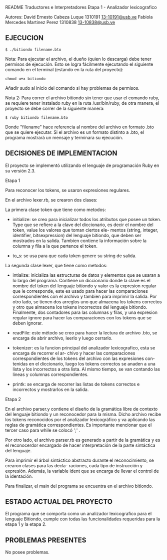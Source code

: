 README
Traductores e Interpretadores
Etapa 1 - Analizador lexicografico

Autores:
David Ernesto Cabeza Luque 1310191 <13-10191@usb.ve>
Fabiola Mercedes Martinez Perez 1310838 <13-10838@usb.ve>

EJECUCION
----------------------------------------------------------------------------------------------------

```
$ ./bitiondo filename.bto
```

Nota: Para ejecutar el archivo, el dueño (quien lo descarga) debe tener permisos de ejecución. Esto se logra fácilmente ejecutando el siguiente comando en el terminal (estando en la ruta del proyecto):

```
chmod u+x bitiondo
```

Añadir sudo al inicio del comando si hay problemas de permisos.

Nota 2: Para correr el archivo bitiondo sin tener que usar el comando ruby, se requiere tener instalado ruby en la ruta /usr/bin/ruby, de otra manera, el proyecto se debe correr de la siguiente manera:

```
$ ruby bitiondo filename.bto
```

Donde "filename" hace referencia al nombre del archivo en formato .bto que se quiere ejecutar.
Si el archivo es un formato distinto a .bto, el programa mostrará un mensaje y terminara su ejecución.

DECISIONES DE IMPLEMENTACION 
----------------------------------------------------------------------------------------------------

El proyecto se implementó utilizando el lenguaje de programación Ruby en su versión 2.3.

Etapa 1

Para reconocer los tokens, se usaron expresiones regulares. 

En el archivo lexer.rb, se crearon dos clases:

La primera clase token que tiene como metodos:

- initialize: se creo para inicializar todos los atributos que posee un token. Type que se refiere 
a la clave del diccionario, es decir el nombre del token, value los valores que toman ciertos ele-
mentos (string, integer, identifier, bitsexpression) del lenguaje bitiondo, que deben ser mostrados 
en la salida. Tambien contiene la información sobre la columna y fila a la que pertence el token.

- to_s: se usa para que cada token genere su string de salida.

La segunda clase lexer, que tiene como metodos:

- intialize: inicializa las estructuras de datos y elementos que se usaran a lo largo del programa. 
Contiene un diccionario donde la clave es el nombre del token del lenguaje bitiondo y valor es la 
expresion regular que le corresponde, este es usado para hacer las comparaciones correspondientes 
con el archivo y tambien para imprimir la salida. Por otro lado, se tienen dos arreglos uno que almacena
los tokens correctos y otro que almacena los tokens incorrectos del lenguaje bitiondo. 
Finalmente, dos contadores para las columnas y filas, y una expresion regular ignore para hacer las 
comparaciones con los tokens que se deben ignorar.

- readFile: este método se creo para hacer la lectura de archivo .bto, se encarga de abrir archivo,
 leerlo y luego cerrarlo.

- tokenizer: es la funcion principal del analizador lexicografico, esta se encarga de recorrer el ar-
chivo y hacer las comparaciones correspondientes de los tokens del archivo con las expresiones con-
tenidas en el diccionario, luego los tokens correctos se anaden a una lista y los incorrectos a otra 
lista. Al mismo tiempo, se van contando las lineas y columnas correspondientes.

- printk: se encarga de recorrer las listas de tokens correctos e incorrectos y mostrarlos en la 
salida.

Etapa 2 

En el archivo parser.y contiene el diseño de la gramática libre de contexto del lenguaje bitiondo y 
un reconocedor para la misma. Dicho archivo recibe los tokens reconocidos por el analizador lexicográfico
y va aplicando las reglas de gramática correspondientes. Es importante mencionar que el tercer caso para
while se colocó ';' . 

Por otro lado, el archivo parser.rb es generado a partir de la gramática y es el reconocerdor encargado 
de hacer interpretación de la parte sintáctica del lenguaje.

Para imprimir el árbol sintáctico abstracto durante el reconocimiento, se crearon clases para las decla-
raciones, cada tipo de instrucción y expresión. Además, la variable ident que se encarga de llevar el 
control de la identación.

Para finalizar, el main del programa se encuentra en el archivo bitiondo.

ESTADO ACTUAL DEL PROYECTO
----------------------------------------------------------------------------------------------------
El programa que se comporta como un analizador lexicografico para el lenguaje Bitiondo, cumple con 
todas las funcionalidades requeridas para la etapa 1 y la etapa 2.


PROBLEMAS PRESENTES
----------------------------------------------------------------------------------------------------
No posee problemas.
